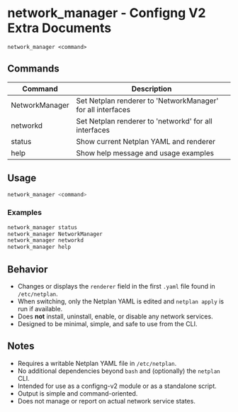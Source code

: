 # network_manager - Configng V2 Extra Documents

```
network_manager <command>
```

## Commands

| Command          | Description                                                                 |
|------------------|-----------------------------------------------------------------------------|
| NetworkManager   | Set Netplan renderer to 'NetworkManager' for all interfaces                 |
| networkd         | Set Netplan renderer to 'networkd' for all interfaces                       |
| status           | Show current Netplan YAML and renderer                                      |
| help             | Show help message and usage examples                                        |

## Usage

```bash
network_manager <command>
```

### Examples

```bash
network_manager status
network_manager NetworkManager
network_manager networkd
network_manager help
```

## Behavior

- Changes or displays the `renderer` field in the first `.yaml` file found in `/etc/netplan`.
- When switching, only the Netplan YAML is edited and `netplan apply` is run if available.
- Does **not** install, uninstall, enable, or disable any network services.
- Designed to be minimal, simple, and safe to use from the CLI.

## Notes

- Requires a writable Netplan YAML file in `/etc/netplan`.
- No additional dependencies beyond `bash` and (optionally) the `netplan` CLI.
- Intended for use as a configng-v2 module or as a standalone script.
- Output is simple and command-oriented.
- Does not manage or report on actual network service states.

